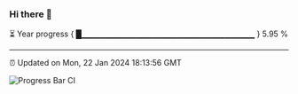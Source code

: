 ### Hi there 👋

⏳ Year progress { █▁▁▁▁▁▁▁▁▁▁▁▁▁▁▁▁▁▁▁▁▁▁▁▁▁▁▁▁▁ } 5.95 %

---

⏰ Updated on Mon, 22 Jan 2024 18:13:56 GMT

![Progress Bar CI](https://github.com/liununu/liununu/workflows/Progress%20Bar%20CI/badge.svg)
